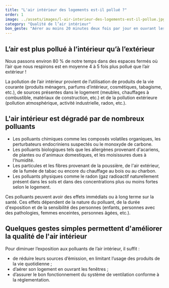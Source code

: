 ```yaml
---
title: "L'air intérieur des logements est-il pollué ?"
order: 1
image: ../assets/images/l-air-interieur-des-logements-est-il-pollue.jpg
category: "Qualité de l’air intérieur"
bon_geste: "Aérer au moins 20 minutes deux fois par jour en ouvrant les fenêtres pour créer un courant d'air dans chaque pièce du logement."
---
```


## L’air est plus pollué à l’intérieur qu’à l’extérieur

Nous passons environ 80 % de notre temps dans des espaces fermés où l’air que nous respirons est en moyenne 4 à 5 fois plus pollué que l’air extérieur !

La pollution de l’air intérieur provient de l’utilisation de produits de la vie courante (produits ménagers, parfums d’intérieur, cosmétiques, tabagisme, etc.), de sources présentes dans le logement (meubles, chauffages à combustible, matériaux de construction, etc.) et de la pollution extérieure (pollution atmosphérique, activité industrielle, radon, etc.).

## L'air intérieur est dégradé par de nombreux polluants

- Les polluants chimiques comme les composés volatiles organiques, les perturbateurs endocriniens suspectés ou le monoxyde de carbone.
- Les polluants biologiques tels que les allergènes provenant d'acariens, de plantes ou d'animaux domestiques, et les moisissures dues à l'humidité.
- Les particules et les fibres provenant de la poussière, de l'air extérieur, de la fumée de tabac ou encore du chauffage au bois ou au charbon.
- Les polluants physiques comme le radon (gaz radioactif naturellement présent dans les sols et dans des concentrations plus ou moins fortes selon le logement.

Ces polluants peuvent avoir des effets immédiats ou à long terme sur la santé. Ces effets dépendent de la nature du polluant, de la durée d'exposition et de la sensibilité des personnes (enfants, personnes avec des pathologies, femmes enceintes, personnes âgées, etc.).

## Quelques gestes simples permettent d'améliorer la qualité de l'air intérieur

Pour diminuer l’exposition aux polluants de l’air intérieur, il suffit :
- de réduire leurs sources d’émission, en limitant l’usage des produits de la vie quotidienne ;
- d’aérer son logement en ouvrant les fenêtres ;
- d’assurer le bon fonctionnement du système de ventilation conforme à la réglementation.
